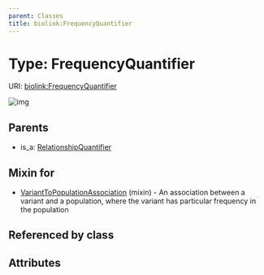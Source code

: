 ```yaml
---
parent: Classes
title: biolink:FrequencyQuantifier
---
```


# Type: FrequencyQuantifier




URI: [biolink:FrequencyQuantifier](https://w3id.org/biolink/vocab/FrequencyQuantifier)

![img](http://yuml.me/diagram/nofunky;dir:TB/class/\[VariantToPopulationAssociation]uses%20-.->\[FrequencyQuantifier],%20\[RelationshipQuantifier]^-\[FrequencyQuantifier])

## Parents

 *  is_a: [RelationshipQuantifier](RelationshipQuantifier.md)

## Mixin for

 * [VariantToPopulationAssociation](VariantToPopulationAssociation.md) (mixin)  - An association between a variant and a population, where the variant has particular frequency in the population

## Referenced by class


## Attributes

